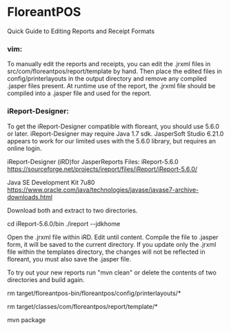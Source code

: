 # FloreantPOS

Quick Guide to Editing Reports and Receipt Formats

### vim:

To manually edit the reports and receipts, you can edit the .jrxml files in src/com/floreantpos/report/template by hand.  Then place the edited files in config/printerlayouts in the output directory and remove any compiled .jasper files present.  At runtime use of the report, the .jrxml file should be compiled into a .jasper file and used for the report.

### iReport-Designer:

To get the iReport-Designer compatible with floreant, you should use 5.6.0 or later.  iReport-Designer may require Java 1.7 sdk.
JasperSoft Studio 6.21.0 appears to work for our limited uses with the 5.6.0 library, but requires an online login.

iReport-Designer (iRD)for JasperReports Files: iReport-5.6.0
https://sourceforge.net/projects/ireport/files/iReport/iReport-5.6.0/

Java SE Development Kit 7u80
https://www.oracle.com/java/technologies/javase/javase7-archive-downloads.html

Download both and extract to two directories.

cd iReport-5.6.0/bin
./ireport --jdkhome <your jdk dir here>

Open the .jrxml file within iRD.  Edit until content.  Compile the file to .jasper form, it will be saved to the current directory.  If you update only the .jrxml file within the templates directory, the changes will not be reflected in floreant, you must also save the .jasper file.
	
To try out your new reports run "mvn clean" or delete the contents of two directories and build again.
	
rm target/floreantpos-bin/floreantpos/config/printerlayouts/*

rm target/classes/com/floreantpos/report/template/*

mvn package
